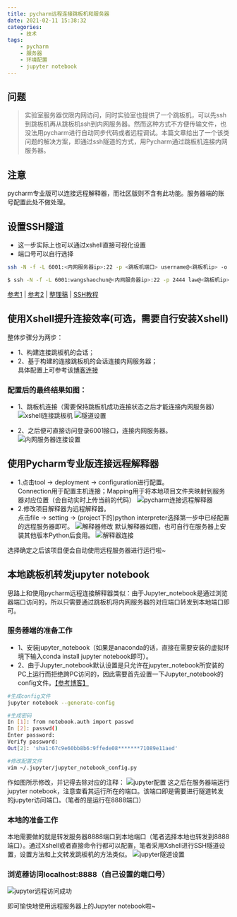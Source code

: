 ```yaml
---
title: pycharm远程连接跳板机和服务器
date: 2021-02-11 15:38:32
categories: 
    - 技术
tags: 
    - pycharm
    - 服务器
    - 环境配置
    - jupyter notebook
---
```

## 问题
>实验室服务器仅限内网访问，同时实验室也提供了一个跳板机，可以先ssh到跳板机再从跳板机ssh到内网服务器。然而这种方式不方便传输文件，也没法用pycharm进行自动同步代码或者远程调试。本篇文章给出了一个该类问题的解决方案，即通过ssh隧道的方式，用Pycharm通过跳板机连接内网服务器。

## 注意
pycharm专业版可以连接远程解释器，而社区版则不含有此功能。服务器端的账号配置此处不做处理。
## 设置SSH隧道
- 这一步实际上也可以通过xshell直接可视化设置
- 端口号可以自行选择
``` bash
ssh -N -f -L 6001:<内网服务器ip>:22 -p <跳板机端口> username@<跳板机ip> -o TCPKeepAlive=yes
```
``` bash
$ ssh -N -f -L 6001:wangshaochun@<内网服务器ip>:22 -p 2444 law@<跳板机ip> -o TCPKeepAlive=yes
```
[参考1](https://blog.csdn.net/witnessai1/article/details/89217498) | [参考2](https://blog.csdn.net/qq_33039859/article/details/89503464) | [整理稿](https://blog.csdn.net/qq_33039859/article/details/89503464) | [SSH教程]( https://wangdoc.com/ssh/key.html )

## 使用Xshell提升连接效率(可选，需要自行安装Xshell)
整体步骤分为两步：<br/>
- 1、构建连接跳板机的会话；
- 2、基于构建的连接跳板机的会话连接内网服务器；<br/>
具体配置上可参考该[博客连接](https://www.cnblogs.com/wzh19820101/p/11907114.html)<br/>

### 配置后的最终结果如图：
- 1、跳板机连接（需要保持跳板机成功连接状态之后才能连接内网服务器）
![xshell连接跳板机](/images/xshell跳板机.png)
![隧道设置](/images/xshell跳板机隧道设置.png)

- 2、之后便可直接访问登录6001接口，连接内网服务器。
![内网服务器连接设置](/images/内网服务器.PNG)

## 使用Pycharm专业版连接远程解释器
- 1.点击tool -> deployment -> configuration进行配置。
<br/>Connection用于配置主机连接；Mapping用于将本地项目文件夹映射到服务器对应位置（会自动实时上传当前的代码）
![pycharm连接远程解释器](/images/pycharm连接远程解释器.png)
- 2.修改项目解释器为远程解释器。
<br/>点击file -> setting -> (project下的)python interpreter选择第一步中已经配置的远程服务器即可。
![解释器修改](/images/pycharm解释器修改.PNG)
默认解释器如图，也可自行在服务器上安装其他版本Python后食用。
![解释器连接](/images/默认的远程解释器.PNG)

选择确定之后该项目便会自动使用远程服务器进行运行啦~
## 本地跳板机转发jupyter notebook
思路上和使用pycharm远程连接解释器类似：由于Jupyter_notebook是通过浏览器端口访问的，所以只需要通过跳板机将内网服务器的对应端口转发到本地端口即可。
### 服务器端的准备工作
- 1、安装jupyter_notebook（如果是anaconda的话，直接在需要安装的虚拟环境下输入conda install jupyter notebook即可）。
- 2、由于Jupyter_notebook默认设置是只允许在jupyter_notebook所安装的PC上运行而拒绝跨PC访问的，因此需要首先设置一下Jupyter_notebook的config文件。[【参考博客】](https://blog.csdn.net/simple_the_best/article/details/77005400)
```bash
#生成config文件
jupyter notebook --generate-config

#生成密码
In [1]: from notebook.auth import passwd
In [2]: passwd()
Enter password:
Verify password:
Out[2]: 'sha1:67c9e60bb8b6:9ffede08*******71089e11aed'

#修改配置文件
vim ~/.jupyter/jupyter_notebook_config.py
```
作如图所示修改，并记得去除对应的注释：
![jupyter配置](/images/jupyter修改配置.PNG)
这之后在服务器端运行jupyter notebook，注意查看其运行所在的端口。该端口即是需要进行隧道转发的jupyter访问端口。（笔者的是运行在8888端口）

### 本地的准备工作
本地需要做的就是转发服务器8888端口到本地端口（笔者选择本地也转发到8888端口）。通过Xshell或者直接命令行都可以配置，笔者采用Xshell进行SSH隧道设置，设置方法和上文转发跳板机的方法类似。
![jupyter隧道设置](/images/jupyter隧道设置.PNG)

### 浏览器访问localhost:8888（自己设置的端口号）
![jupyter远程访问成功](/images/jupyter成功画面.PNG)

即可愉快地使用远程服务器上的Jupyter notebook啦~
